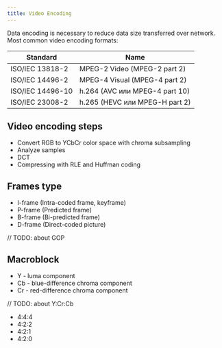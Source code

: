 ```yaml
---
title: Video Encoding
---
```


Data encoding is necessary to reduce data size transferred over network. Most common video encoding formats:

| Standard | Name |
| --- | --- |
| ISO/IEC 13818-2 | MPEG-2 Video (MPEG-2 part 2) |
| ISO/IEC 14496-2 | MPEG-4 Visual (MPEG-4 part 2) |
| ISO/IEC 14496-10 | h.264 (AVC или MPEG-4 part 10) |
| ISO/IEC 23008-2 | h.265 (HEVC или MPEG-H part 2) |

## Video encoding steps

- Convert RGB to YCbCr color space with chroma subsampling
- Analyze samples
- DCT
- Compressing with RLE and Huffman coding

## Frames type

- I-frame (Intra-coded frame, keyframe)
- P-frame (Predicted frame)
- B-frame (Bi-predicted frame)
- D-frame (Direct-coded picture)

// TODO: about GOP

## Macroblock

- Y - luma component
- Cb - blue-difference chroma component
- Cr - red-difference chroma component

// TODO: about Y:Cr:Cb

- 4:4:4
- 4:2:2
- 4:2:1
- 4:2:0
